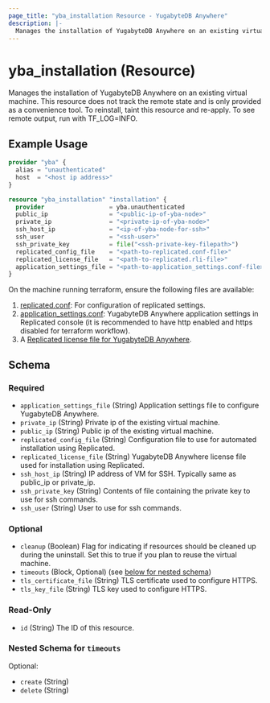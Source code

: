 ```yaml
---
page_title: "yba_installation Resource - YugabyteDB Anywhere"
description: |-
  Manages the installation of YugabyteDB Anywhere on an existing virtual machine. This resource does not track the remote state and is only provided as a convenience tool. To reinstall, taint this resource and re-apply. To see remote output, run with TF_LOG=INFO.
---
```


# yba_installation (Resource)

Manages the installation of YugabyteDB Anywhere on an existing virtual machine. This resource does not track the remote state and is only provided as a convenience tool. To reinstall, taint this resource and re-apply. To see remote output, run with TF_LOG=INFO.

## Example Usage

```terraform
provider "yba" {
  alias = "unauthenticated"
  host  = "<host ip address>"
}

resource "yba_installation" "installation" {
  provider                  = yba.unauthenticated
  public_ip                 = "<public-ip-of-yba-node>"
  private_ip                = "<private-ip-of-yba-node>"
  ssh_host_ip               = "<ip-of-yba-node-for-ssh>"
  ssh_user                  = "<ssh-user>"
  ssh_private_key           = file("<ssh-private-key-filepath>")
  replicated_config_file    = "<path-to-replicated.conf-file>"
  replicated_license_file   = "<path-to-replicated.rli-file>"
  application_settings_file = "<path-to-application_settings.conf-file>"
}
```


On the machine running terraform, ensure the following files are available:

1. [replicated.conf](https://github.com/yugabyte/terraform-provider-yba/blob/main/modules/resources/replicated.conf): For configuration of replicated settings.
1. [application_settings.conf](https://github.com/yugabyte/terraform-provider-yba/blob/main/modules/resources/application_settings.conf): YugabyteDB Anywhere application settings in Replicated console (it is recommended to have http enabled and https disabled for terraform workflow).
1. A [Replicated license file for YugabyteDB Anywhere](https://docs.yugabyte.com/preview/yugabyte-platform/install-yugabyte-platform/install-software/default/#upload-the-license-file).

<!-- schema generated by tfplugindocs -->
## Schema

### Required

- `application_settings_file` (String) Application settings file to configure YugabyteDB Anywhere.
- `private_ip` (String) Private ip of the existing virtual machine.
- `public_ip` (String) Public ip of the existing virtual machine.
- `replicated_config_file` (String) Configuration file to use for automated installation using Replicated.
- `replicated_license_file` (String) YugabyteDB Anywhere license file used for installation using Replicated.
- `ssh_host_ip` (String) IP address of VM for SSH. Typically same as public_ip or private_ip.
- `ssh_private_key` (String) Contents of file containing the private key to use for ssh commands.
- `ssh_user` (String) User to use for ssh commands.

### Optional

- `cleanup` (Boolean) Flag for indicating if resources should be cleaned up during the uninstall. Set this to true if you plan to reuse the virtual machine.
- `timeouts` (Block, Optional) (see [below for nested schema](#nestedblock--timeouts))
- `tls_certificate_file` (String) TLS certificate used to configure HTTPS.
- `tls_key_file` (String) TLS key used to configure HTTPS.

### Read-Only

- `id` (String) The ID of this resource.

<a id="nestedblock--timeouts"></a>
### Nested Schema for `timeouts`

Optional:

- `create` (String)
- `delete` (String)
